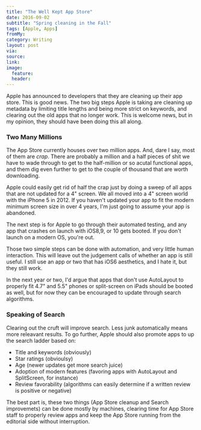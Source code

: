 ```yaml
---
title: "The Well Kept App Store"
date: 2016-09-02
subtitle: "Spring cleaning in the Fall"
tags: [Apple, Apps]
fromMy: 
category: Writing
layout: post
via: 
source: 
link: 
image:
  feature:
  header:
---
```


Apple has announced to developers that they are cleaning up their app store. This is good news. The two big steps Apple is taking are cleaning up metadata by limiting title lengths and being more strict on keywords, and clearing out the old apps that no longer work. This is welcome news, but in my opinion, they should have been doing this all along.

### Two Many Millions 

The App Store currently houses over two million apps. And, dare I say, most of them are _crap_. There are probably a million and a half pieces of shit we have to wade through to get to the half-million or so acutal functional apps, and  them dig even further to get to the couple of thousand that are worth downloading.

Apple could easily get rid of half the crap just by doing a sweep of all apps that are not updated for a 4" screen. We all moved into a 4" screen world with the iPhone 5 in 2012. If you haven't updated your app to fit the modern minimum screen size in over 4 years, I'm just going to assume your app is abandoned. 

The next step is for Apple to go through their automated testing, and any app that crashes on launch with iOS8,9, or 10 gets booted. If you don't launch on a modern OS, you're out.

Those two simple steps can be done with automation, and very little human interaction. This will leave out the judgement calls of whether an app is still useful. I still use an app or two that has iOS6 aesthetics, and I hate it, but they still work.

In the next year or two, I'd argue that apps that don't use AutoLayout to properly fit 4.7" and 5.5" phones or split-screen on iPads should be booted as well, but for now they can be encouraged to update through search algorithms.

### Speaking of Search

Clearing out the cruft will improve search. Less junk automatically means more releavant results. To go further, Apple should also promote apps to up the search ladder based on:
 - Title and keywords (obviously)
 - Star ratings (obvioulsy)
 - Age (newer updates get more search juice)
 - Adoption of modern features (favoring apps with AutoLayout and SplitScreen, for instance)
 - Review favorability (algorithms can easily determine if a written review is positive or negative)

The best part is, these two things (App Store cleanup and Search improvemets) can be done mostly by machines, clearing time for App Store staff to properly review apps and keep the App Store running from the editorial side without interruption.




